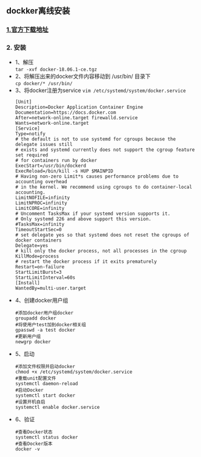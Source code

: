 ## dockker离线安装
### [ 1.官方下载地址](https://download.docker.com/linux/static/stable/x86_64/)
### 2. 安装
  - 1、解压  
    `tar -xvf docker-18.06.1-ce.tgz`
  - 2、将解压出来的docker文件内容移动到 /usr/bin/ 目录下  
    `cp docker/* /usr/bin/`
  - 3、将docker注册为service
    `vim /etc/systemd/system/docker.service`
      ```
      [Unit]
      Description=Docker Application Container Engine
      Documentation=https://docs.docker.com
      After=network-online.target firewalld.service
      Wants=network-online.target
      [Service]
      Type=notify
      # the default is not to use systemd for cgroups because the delegate issues still
      # exists and systemd currently does not support the cgroup feature set required
      # for containers run by docker
      ExecStart=/usr/bin/dockerd
      ExecReload=/bin/kill -s HUP $MAINPID
      # Having non-zero Limit*s causes performance problems due to accounting overhead
      # in the kernel. We recommend using cgroups to do container-local accounting.
      LimitNOFILE=infinity
      LimitNPROC=infinity
      LimitCORE=infinity
      # Uncomment TasksMax if your systemd version supports it.
      # Only systemd 226 and above support this version.
      #TasksMax=infinity
      TimeoutStartSec=0
      # set delegate yes so that systemd does not reset the cgroups of docker containers
      Delegate=yes
      # kill only the docker process, not all processes in the cgroup
      KillMode=process
      # restart the docker process if it exits prematurely
      Restart=on-failure
      StartLimitBurst=3
      StartLimitInterval=60s
      [Install]
      WantedBy=multi-user.target
      ```
  - 4、创建docker用户组
      ```
      #添加docker用户组docker  
      groupadd docker
      #将使用户test加到docker相关组
      gpasswd -a test docker
      #更新用户组
      newgrp docker
      ```
  - 5、启动
    ```
    #添加文件权限并启动docker
    chmod +x /etc/systemd/system/docker.service
    #重载unit配置文件
    systemctl daemon-reload
    #启动Docker
    systemctl start docker
    #设置开机自启
    systemctl enable docker.service
    ```
  - 6、验证
      ```
      #查看Docker状态
      systemctl status docker
      #查看Docker版本
      docker -v
      ```        